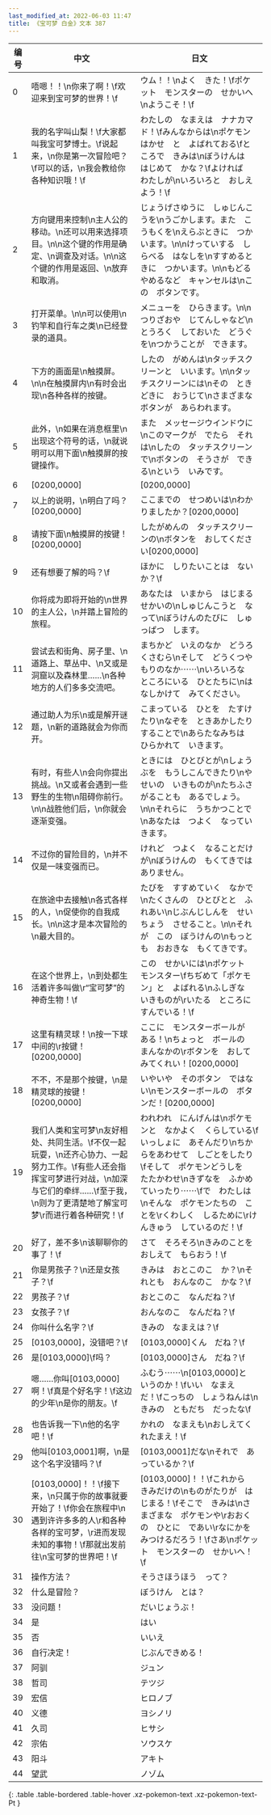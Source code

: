 ```yaml
---
last_modified_at: 2022-06-03 11:47
title: 《宝可梦 白金》文本 387
---
```

| 编号 | 中文 | 日文 |
| ---- | ---- | ---- |
| 0 | 唔嗯！！\n你来了啊！\f欢迎来到宝可梦的世界！\f | ウム！！\nよく　きた！\fポケット　モンスターの　せかいへ\nようこそ！\f |
| 1 | 我的名字叫山梨！\f大家都叫我宝可梦博士。\f说起来，\n你是第一次冒险吧？\f可以的话，\n我会教给你各种知识哦！\f | わたしの　なまえは　ナナカマド！\fみんなからは\nポケモンはかせ　と　よばれておる\fところで　きみは\nぼうけんは　はじめて　かな？\fよければ　わたしが\nいろいろと　おしえよう！\f |
| 2 | 方向键用来控制\n主人公的移动。\n还可以用来选择项目。\n\n这个键的作用是确定、\n调查及对话。\n\n这个键的作用是返回、\n放弃和取消。 | じょうげさゆうに　しゅじんこうを\nうごかします。また　こうもくを\nえらぶときに　つかいます。\n\nけっていする　しらべる　はなしを\nすすめるときに　つかいます。\n\nもどる　やめるなど　キャンセルは\nこの　ボタンです。 |
| 3 | 打开菜单。\n\n可以使用\n钓竿和自行车之类\n已经登录的道具。 | メニューを　ひらきます。\n\nつりざおや　じてんしゃなど\nとうろく　しておいた　どうぐを\nつかうことが　できます。 |
| 4 | 下方的画面是\n触摸屏。\n\n在触摸屏内\n有时会出现\n各种各样的按键。 | したの　がめんは\nタッチスクリーンと　いいます。\n\nタッチスクリーンには\nその　ときどきに　おうじて\nさまざまな　ボタンが　あらわれます。 |
| 5 | 此外，\n如果在消息框里\n出现这个符号的话，\n就说明可以用下面\n触摸屏的按键操作。 | また　メッセージウインドウに\nこのマークが　でたら　それは\nしたの　タッチスクリーンで\nボタンの　そうさが　できる\nという　いみです。 |
| 6 | [0200,0000] | [0200,0000] |
| 7 | 以上的说明，\n明白了吗？[0200,0000] | ここまでの　せつめいは\nわかりましたか？[0200,0000] |
| 8 | 请按下面\n触摸屏的按键！[0200,0000] | したがめんの　タッチスクリーンの\nボタンを　おしてください[0200,0000] |
| 9 | 还有想要了解的吗？\f | ほかに　しりたいことは　ないか？\f |
| 10 | 你将成为即将开始的\n世界的主人公，\n并踏上冒险的旅程。 | あなたは　いまから　はじまる　せかいの\nしゅじんこうと　なって\nぼうけんのたびに　しゅっぱつ　します。 |
| 11 | 尝试去和街角、房子里、\n道路上、草丛中、\n又或是洞窟以及森林里……\n各种地方的人们多多交流吧。 | まちかど　いえのなか　どうろ　くさむら\nそして　どうくつや　もりのなか⋯⋯\nいろいろな　ところにいる　ひとたちに\nはなしかけて　みてください。 |
| 12 | 通过助人为乐\n或是解开谜题，\n新的道路就会为你而开。 | こまっている　ひとを　たすけたり\nなぞを　ときあかしたり　することで\nあらたなみちは　ひらかれて　いきます。 |
| 13 | 有时，有些人\n会向你提出挑战。\n又或者会遇到一些野生的生物\n阻碍你前行。\n\n战胜他们后，\n你就会逐渐变强。 | ときには　ひとびとが\nしょうぶを　もうしこんできたり\nやせいの　いきものが\nたちふさがることも　あるでしょう。\n\nそれらに　うちかつことで\nあなたは　つよく　なっていきます。 |
| 14 | 不过你的冒险目的，\n并不仅是一味变强而已。 | けれど　つよく　なることだけが\nぼうけんの　もくてきでは　ありません。 |
| 15 | 在旅途中去接触\n各式各样的人，\n促使你的自我成长。\n\n这才是本次冒险的\n最大目的。 | たびを　すすめていく　なかで\nたくさんの　ひとびとと　ふれあい\nじぶんじしんを　せいちょう　させること。\n\nそれが　この　ぼうけんの\nもっとも　おおきな　もくてきです。 |
| 16 | 在这个世界上，\n到处都生活着许多叫做\r“宝可梦”的神奇生物！\f | この　せかいには\nポケット　モンスター\fちぢめて「ポケモン」と　よばれる\nふしぎな　いきものが\rいたる　ところに　すんでいる！\f |
| 17 | 这里有精灵球！\n按一下球中间的\r按键！[0200,0000] | ここに　モンスターボールが　ある！\nちょっと　ボールの　まんなかの\rボタンを　おしてみてくれい！[0200,0000] |
| 18 | 不不，不是那个按键，\n是精灵球的按键！[0200,0000] | いやいや　そのボタン　ではない\nモンスターボールの　ボタンだ！[0200,0000] |
| 19 | 我们人类和宝可梦\n友好相处、共同生活。\f不仅一起玩耍，\n还齐心协力、一起努力工作。\f有些人还会指挥宝可梦进行对战，\n加深与它们的牵绊……\f至于我，\n则为了更清楚地了解宝可梦\r而进行着各种研究！\f | われわれ　にんげんは\nポケモンと　なかよく　くらしている\fいっしょに　あそんだり\nちからをあわせて　しごとをしたり\fそして　ポケモンどうしを　たたかわせ\nきずなを　ふかめていったり⋯⋯\fで　わたしは\nそんな　ポケモンたちの　ことを\rくわしく　しるために\rけんきゅう　しているのだ！\f |
| 20 | 好了，差不多\n该聊聊你的事了！\f | さて　そろそろ\nきみのことを　おしえて　もらおう！\f |
| 21 | 你是男孩子？\n还是女孩子？\f | きみは　おとこのこ　か？\nそれとも　おんなのこ　かな？\f |
| 22 | 男孩子？\f | おとこのこ　なんだね？\f |
| 23 | 女孩子？\f | おんなのこ　なんだね？\f |
| 24 | 你叫什么名字？\f | きみの　なまえは？\f |
| 25 | [0103,0000]，没错吧？\f | [0103,0000]くん　だね？\f |
| 26 | 是[0103,0000]\f吗？ | [0103,0000]さん　だね？\f |
| 27 | 嗯……你叫[0103,0000]啊！\f真是个好名字！\f这边的少年\n是你的朋友。\f | ふむう⋯⋯\n[0103,0000]と　いうのか！\fいい　なまえ　だ！\fこっちの　しょうねんは\nきみの　ともだち　だったな\f |
| 28 | 也告诉我一下\n他的名字吧！\f | かれの　なまえも\nおしえてくれたまえ！\f |
| 29 | 他叫[0103,0001]啊，\n是这个名字没错吗？\f | [0103,0001]だな\nそれで　あっているか？\f |
| 30 | [0103,0000]！！\f接下来，\n只属于你的故事就要开始了！\f你会在旅程中\n遇到许许多多的人\r和各种各样的宝可梦，\r进而发现未知的事物！\f那就出发前往\n宝可梦的世界吧！\f | [0103,0000]！！\fこれから　きみだけの\nものがたりが　はじまる！\fそこで　きみは\nさまざまな　ポケモンや\rおおくの　ひとに　であい\rなにかを　みつけるだろう！\fさあ\nポケット　モンスターの　せかいへ！\f |
| 31 | 操作方法？ | そうさほうほう　って？ |
| 32 | 什么是冒险？ | ぼうけん　とは？ |
| 33 | 没问题！ | だいじょうぶ！ |
| 34 | 是 | はい |
| 35 | 否 | いいえ |
| 36 | 自行决定！ | じぶんできめる！ |
| 37 | 阿驯 | ジュン |
| 38 | 哲司 | テツジ |
| 39 | 宏信 | ヒロノブ |
| 40 | 义德 | ヨシノリ |
| 41 | 久司 | ヒサシ |
| 42 | 宗佑 | ソウスケ |
| 43 | 阳斗 | アキト |
| 44 | 望武 | ノゾム |
{: .table .table-bordered .table-hover .xz-pokemon-text .xz-pokemon-text-Pt }